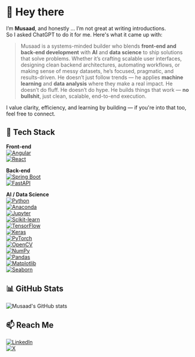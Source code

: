 # 👋 Hey there

I’m **Musaad**, and honestly ... I’m not great at writing introductions.  
So I asked ChatGPT to do it for me. Here's what it came up with:

> Musaad is a systems-minded builder who blends **front-end and back-end development** with **AI** and **data science** to ship solutions that solve problems. Whether it’s crafting scalable user interfaces, designing clean backend architectures, automating workflows, or making sense of messy datasets, he’s focused, pragmatic, and results-driven. He doesn’t just follow trends — he applies **machine learning** and **data analysis** where they make a real impact. He doesn’t do fluff. He doesn’t do hype. He builds things that work — **no bullshit**, just clean, scalable, end-to-end execution.

I value clarity, efficiency, and learning by building — if you're into that too, feel free to connect.

## 🧰 Tech Stack  

**Front-end**  
[![Angular](https://img.shields.io/badge/Angular-DD0031?style=flat&logo=angular&logoColor=white)](https://angular.io)  
[![React](https://img.shields.io/badge/React-20232A?style=flat&logo=react&logoColor=61DAFB)](https://reactjs.org)

**Back-end**  
[![Spring Boot](https://img.shields.io/badge/Spring_Boot-6DB33F?style=flat&logo=spring-boot&logoColor=white)](https://spring.io/projects/spring-boot)  
[![FastAPI](https://img.shields.io/badge/FastAPI-009688?style=flat&logo=fastapi&logoColor=white)](https://fastapi.tiangolo.com)

**AI / Data Science**  
[![Python](https://img.shields.io/badge/Python-3776AB?style=flat&logo=python&logoColor=white)](https://www.python.org)  
[![Anaconda](https://img.shields.io/badge/Anaconda-44A833?style=flat&logo=anaconda&logoColor=white)](https://www.anaconda.com)  
[![Jupyter](https://img.shields.io/badge/Jupyter-F37626?style=flat&logo=jupyter&logoColor=white)](https://jupyter.org)  
[![Scikit-learn](https://img.shields.io/badge/Scikit--learn-F7931E?style=flat&logo=scikit-learn&logoColor=white)](https://scikit-learn.org)  
[![TensorFlow](https://img.shields.io/badge/TensorFlow-FF6F00?style=flat&logo=tensorflow&logoColor=white)](https://www.tensorflow.org)  
[![Keras](https://img.shields.io/badge/Keras-D00000?style=flat&logo=keras&logoColor=white)](https://keras.io)  
[![PyTorch](https://img.shields.io/badge/PyTorch-EE4C2C?style=flat&logo=pytorch&logoColor=white)](https://pytorch.org)  
[![OpenCV](https://img.shields.io/badge/OpenCV-5C3EE8?style=flat&logo=opencv&logoColor=white)](https://opencv.org)  
[![NumPy](https://img.shields.io/badge/NumPy-013243?style=flat&logo=numpy&logoColor=white)](https://numpy.org)  
[![Pandas](https://img.shields.io/badge/Pandas-150458?style=flat&logo=pandas&logoColor=white)](https://pandas.pydata.org)  
[![Matplotlib](https://img.shields.io/badge/Matplotlib-11557C?style=flat&logo=plotly&logoColor=white)](https://matplotlib.org)  
[![Seaborn](https://img.shields.io/badge/Seaborn-3776AB?style=flat&logo=python&logoColor=white)](https://seaborn.pydata.org)

## 📊 GitHub Stats

![Musaad's GitHub stats](https://github-readme-stats.vercel.app/api?username=musaadtech&show_icons=true&hide=issues&theme=default)

## 📫 Reach Me

[![LinkedIn](https://img.shields.io/badge/LinkedIn-0A66C2?style=flat&logo=linkedin&logoColor=white)](https://linkedin.com/in/musaadmh)  
[![X](https://img.shields.io/badge/X-000000?style=flat&logo=twitter&logoColor=white)](https://x.com/yourhandle)


<!--
**MusaadTech/MusaadTech** is a ✨ _special_ ✨ repository because its `README.md` (this file) appears on your GitHub profile.

Here are some ideas to get you started:

- 🔭 I’m currently working on ...
- 🌱 I’m currently learning ...
- 👯 I’m looking to collaborate on ...
- 🤔 I’m looking for help with ...
- 💬 Ask me about ...
- 📫 How to reach me: ...
- 😄 Pronouns: ...
- ⚡ Fun fact: ...
-->
